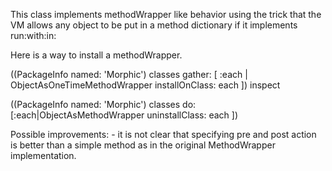 This class implements methodWrapper like behavior using the trick that the VM allows any object to be put in 
a method dictionary if it implements run:with:in:


Here is a way to install a methodWrapper.

((PackageInfo named: 'Morphic') classes gather: [ :each |  
	ObjectAsOneTimeMethodWrapper installOnClass: each ]) inspect

((PackageInfo named: 'Morphic') classes do: [:each|ObjectAsMethodWrapper uninstallClass: each ]) 


Possible improvements:
	- it is not clear that specifying pre and post action is better than a simple method as in the original MethodWrapper
	implementation. 